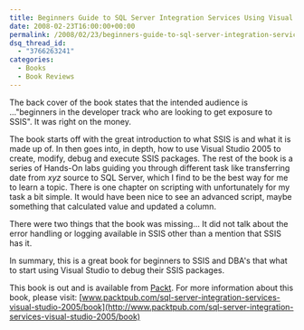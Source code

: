 ```yaml
---
title: Beginners Guide to SQL Server Integration Services Using Visual Studio 2005
date: 2008-02-23T16:00:00+00:00
permalink: /2008/02/23/beginners-guide-to-sql-server-integration-services-using-visual-studio-2005/
dsq_thread_id:
  - "3766263241"
categories:
  - Books
  - Book Reviews
---
```

The back cover of the book states that the intended audience is ..."beginners in the developer track who are looking to get exposure to SSIS".  It was right on the money.

The book starts off with the great introduction to what SSIS is and what it is made up of. In then goes into, in depth, how to use Visual Studio 2005 to create, modify, debug and execute SSIS packages.  The rest of the book is a series of Hands-On labs guiding you through different task like transferring date from _xyz_ source to SQL Server, which I find to be the best way for me to learn a topic. There is one chapter on scripting with unfortunately for my task a bit simple.  It would have been nice to see an advanced script, maybe something that calculated value and updated a column.

There were two things that the book was missing... It did not talk about the error handling or logging available in SSIS other than a mention that SSIS has it.

In summary, this is a great book for beginners to SSIS and DBA's that what to start using Visual Studio to debug their SSIS packages.

This book is out and is available from [Packt](http://www.packtpub.com/). For more information about this book, please visit: [www.packtpub.com/sql-server-integration-services-visual-studio-2005/book](http://www.packtpub.com/sql-server-integration-services-visual-studio-2005/book)
